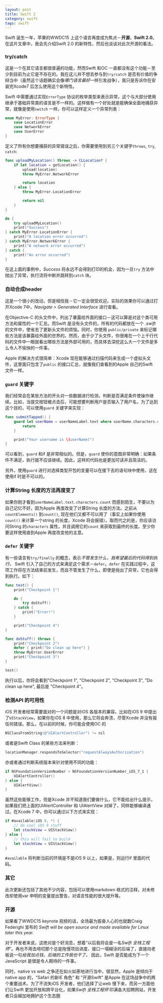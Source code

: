 ```yaml
---
layout: post
title: Swift 2
category: swift
tags: swift
---
```


Swift 诞生一年，苹果的WWDC15 上这个语言再度成为焦点－**开源**，**Swift 2.0**。在这片文章中，我会先介绍Swift 2.0 的新特性，然后也谈谈对此次开源的看法。

### try/catch

这是一个在其它语言都很普遍的功能，然而Swift 和OC 一直都没有这个功能－至少到目前为止它是不存在的。我在这儿并不想去参与到`try/catch` 是否有价值的争辩当中（虽然这个话题确实会像*哪门语言最好*一样引发战争），我只是告诉你在安装完Xcode7 后怎么使用这个新特性。

Swift 中需要通过实现`ErrorType` 协议的枚举类型来表示异常，这个与大部分使用继承于基础异常类的语言是不一样的。这样做有一个好处就是能确保全面地捕获异常，就像是使用`switch` 一样。你可以这样定义一个异常列表：

```swift
enum MyError: ErrorType {
    case LocationError
    case NetworkError
    case UserError
}
```

定义了所有你想要捕获的异常错误之后，你需要使用到另三个关键字`throws`, `try`, `catch`:

```swift
func uploadMyLocation() throws -> CLLocation? {
    if let location = getLocation() {
        upload(location)
        throw MyError.NetworkError

        return location
    } else {
        throw MyError.LocationError

        return nil
    }
}

do {
    try uploadMyLocation()
    print("Success")
} catch MyError.LocationError {
    print("A location error occurred")
} catch MyError.NetworkError {
    print("A network error occurred")
} catch {
    print("An error occurred")
}
```

在这上面的事例中，*Success* 将永远不会得到打印的机会，因为一旦`try` 方法中抛出了异常，执行流将中断并跳转到`catch` 块。

<!-- more -->
### 自动合成header
这是一个很小的改动，但是相信我－它一定会很受欢迎。实际的效果你可以通过打开Xcode 7中，*Navigate > Generated Interface* 进行查看。

在Objective-C 的头文件中，列出了暴露给外面的接口－这可以算是对这个类可用方法和属性的一个汇总。而Swift 是没有头文件的，所有的代码都放在一个 *.swift* 的文件中，使省去了更新头文件的烦恼。同时，你使用 `public/private` 来标记哪些方法是该暴露给外面的世界的。然而，由于少了头文件，你很难在一个上千行代码的文件中一眼就看出哪些方法是外部可用的，而具体去深挖这么大一个文件是多么令人不愉快的一件事。

Apple 的解决方式很简单：Xcode 现在能够通过扫描代码来生成一个虚拟头文件，这里面只包含了`public` 的接口汇总，就像我们查看到的Apple 自己的Swift 文件一样。

### `guard` 关键字

我们经常会在某些方法的开头对一些数据进行检测，判断是否满足条件使操作继续。比如，当提交按钮被点击后，可能想要判断用户是否输入了用户名，为了达到这个目的，可以使用`guard` 关键字来实现：

```swift
func submitTapped() {
    guard let userName = userNameLabel.text where userName.characters.count > 0 else {
        return
    }

    print("Your username is \(userName)")
}
```

可以看到，`guard` 和if 是非常相似的。但是，`guard` 使你的意图非常明确：如果条件不满足，执行就不应该继续。因此，这样的代码也是更加可读并且简洁的。

另外，使用`guard` 进行对选择类型开包的变量可以在接下去的语句块中使用，这在使用if 时是不可以的。

### 计算String 长度的方法再度变了

如果你刚才看到`userNameLabel.text.characters.count` 而感到陌生，不要以为自己记忆不好，因为Apple 再度改变了计算String 长度的方法。之前从`countElements()` 到`count()`, 现在他们又都不可以用了（事实上如果你使用`count()` 来计算一个string 的长度，Xcode 将会报错）。取而代之的是，你应该访问String 的`characters` 属性，并且调用它的`count` 来获取到最终的长度。至少你要这样使用直到Apple 再度改变他的主意。

### `defer` 关键字

有一些语言有`try/finally` 的概念，表示*不管发生什么，我希望最后的代码得到执行。* Swift 引入了自己的方式来满足这个需求－`defer`。`defer` 在实践过程中，这项工作将在方法结束前发生，而且不管发生了什么，即使是抛出了异常，它也会得到执行。如下：

```swift
func test() {
    print("Checkpoint 1")

    do {
        try doStuff()
    } catch {
        print("Error!")
    }

    print("Checkpoint 4")
}

func doStuff() throws {
    print("Checkpoint 2")
    defer { print("Do clean up here") }
    throw MyError.UserError
    print("Checkpoint 3")
}

test()
```

执行以后，你将会看到"Checkpoint 1", "Checkpoint 2", "Checkpoint 3", "Do clean up here", 最后是 "Checkpoint 4"。

### 检测API 的可用性

iOS 开发者经常需要面对的一个问题是对iOS 各版本的兼容。比如在iOS 9 中提出了`UIStackView`，如果你在iOS 8 中使用，那么它将会奔溃，尽管Xcode 并没有报任何错误。那么，在以前的时候，你可能会使用OC 的

```Objective-C
NSClassFromString(@"UIAlertController") != nil
```

或者是Swift Class 的某些方法来判断：

```swift
locationManager.respondsToSelector("requestAlwaysAuthorization")
```

亦或者通过判断系统版本来针对使用不同的功能：

```swift
if NSFoundationVersionNumber > NSFoundationVersionNumber_iOS_7_1 {
    UIAlertController()
} else {
    UIAlertView()
}
```

虽然这些能够工作，但是Xcode 并不知道我们要做什么，它不能给出什么提示，如果我们把上面的UIAlertController 和 UIAlertView 对掉了，同样能够编译通过。在Xcode 7 中，你可以通过以下方式来实现：

```swift
if #available(iOS 9, *) {
    // do cool iOS 9 stuff
    let stackView = UIStackView()
} else {
    // this will fail to build
    let stackView = UIStackView()
}
```

`#available` 将判断当前的环境是不是iOS 9 以上，如果是，则运行if 里面的代码。

### 其它

此次更新还包括了其他不少内容，包括可以使用markdown 格式的注释，对未修改却使用var 申明的变量提出警告，对语言性能的很大提升等。

### 开源

如果看了WWDC15 keynote 视频的话，全场最为振奋人心的也就数Craig Federighi 宣布的 *Swift will be open source and made available for Linux later this year.*

对于开发者来说，这绝对是个好消息，想着“以后我将会是一名*Swift 全栈工程师*”。再也不用去唠叨那个总是拖慢项目进度、接口一塌糊涂的后端了，直接向老板说一句*给我加点钱，后端的工作我也干了。* 因此，Swift 是否能成为下一个JavaScript 是很是令人期待的一件事。

同时，native vs web 之争还在如火如荼地进行当中，很显然，Apple 是倾向于native app 的，“Safari 的新IE 角色” 和 "开源Swift" 是Apple 在这场战争中的两个重要战术。为了不流失iOS 开发者，他们选择了让web 慢下来，而另一方面他们让Swift 更加开放和跨平台化，如果*Swift 全栈工程师* 印满各大招聘网站，开发者只会越加地拥护这个生态圈
